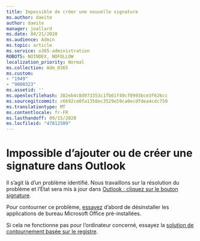 ```yaml
---
title: Impossible de créer une nouvelle signature
ms.author: daeite
author: daeite
manager: joallard
ms.date: 04/21/2020
ms.audience: Admin
ms.topic: article
ms.service: o365-administration
ROBOTS: NOINDEX, NOFOLLOW
localization_priority: Normal
ms.collection: Adm_O365
ms.custom:
- "1949"
- "9000323"
ms.assetid: ''
ms.openlocfilehash: 382eb4c8d973353c1fb61f49cf0993bce3f626cc
ms.sourcegitcommit: c6692ce0fa1358ec3529e59ca0ecdfdea4cdc759
ms.translationtype: MT
ms.contentlocale: fr-FR
ms.lasthandoff: 09/15/2020
ms.locfileid: "47812509"
---
```

# <a name="cannot-add-or-create-a-new-signature-in-outlook"></a>Impossible d’ajouter ou de créer une signature dans Outlook

Il s’agit là d’un problème identifié. Nous travaillons sur la résolution du problème et l’État sera mis à jour dans [Outlook : cliquez sur le bouton signature](https://support.office.com/article/c70b36c2-66ca-401c-ab45-f29a46495d02).

Pour contourner ce problème, [essayez](https://support.office.com/article/c70b36c2-66ca-401c-ab45-f29a46495d02) d’abord de désinstaller les applications de bureau Microsoft Office pré-installées. 

Si cela ne fonctionne pas pour l’ordinateur concerné, essayez la [solution de contournement basée sur le registre](https://support.office.com/article/c70b36c2-66ca-401c-ab45-f29a46495d02).